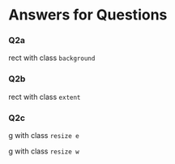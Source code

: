 # Answers for Questions

### Q2a
rect with class `background`

### Q2b
rect with class `extent`

### Q2c
g with class `resize e`

g with class `resize w`

